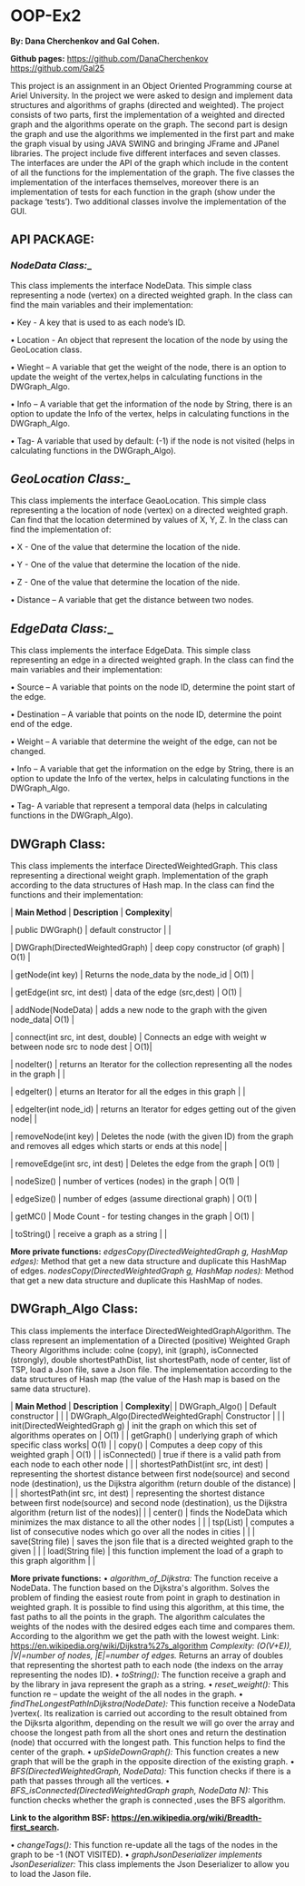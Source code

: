 # OOP-Ex2
> 
  __By: Dana Cherchenkov and Gal Cohen.__

  __Github pages:__
 https://github.com/DanaCherchenkov 
 https://github.com/Gal25
>

This project is an assignment in an Object Oriented Programming course at Ariel University.
In the project we were asked to design and implement data structures and algorithms of graphs (directed and weighted). 
The project consists of two parts, first the implementation of a weighted and directed graph and the algorithms operate on the graph. The second part is design the graph and use the algorithms we implemented in the first part and make the graph visual by using JAVA SWING and bringing JFrame and JPanel libraries.
The project include five different interfaces and seven classes. The interfaces are under the API of the graph which include in the content of all the functions for the implementation of the graph. The  five classes the implementation of the interfaces themselves, moreover there is an implementation of tests for each function in the graph (show under the package ‘tests’). Two additional classes involve the implementation of the GUI.



## API PACKAGE:
### __NodeData_ Class:__
This class implements the interface NodeData.
This simple class representing a node (vertex) on a directed weighted graph.
In the class can find the main variables and their implementation:

•	Key -  A key that is used to as each node’s ID.

•	Location -  An object that represent the location of the node by using the GeoLocation class.

•	Wieght – A variable that get the weight of the node, there is an option to update the weight of the vertex,helps in calculating functions in the DWGraph_Algo.

•	Info –  A variable that get the information of the node by String, there is an option to update the Info of the vertex, helps in calculating functions in the DWGraph_Algo.

•	Tag- A variable that used by default: (-1) if the node is not visited (helps in calculating functions in the DWGraph_Algo).


## __GeoLocation_ Class:__
This class implements the interface GeaoLocation.
This simple class representing a the location of node (vertex) on a directed weighted graph.
Can find that the location determined by values of X, Y, Z.
In the class can find the implementation of:

•	X  - One of the value that determine the location of the nide.

•	Y -  One of the value that determine the location of the nide.

•	Z - One of the value that determine the location of the nide.

•	Distance – A variable that get the distance between two nodes.


## __EdgeData_ Class:__
This class implements the interface EdgeData.
This simple class representing an edge in a directed weighted graph.
In the class can find the main variables and their implementation:

•	Source – A variable that points on the node ID, determine the point start of the edge.

•	Destination – A variable that points on the node ID, determine the point end of the edge.

•	Weight – A variable that determine the weight of the edge, can not be changed.

•	Info – A variable that get the information on the edge by String, there is an option to update the Info of the vertex, helps in calculating functions in the DWGraph_Algo.

•	Tag- A variable that represent a temporal data (helps in calculating functions in the DWGraph_Algo).



## __DWGraph Class:__
This class implements the interface DirectedWeightedGraph.
This class representing  a directional weight graph. Implementation of the graph according to the data structures of  Hash map. In the class can find the functions and their implementation:

| __Main Method__ | __Description__ | __Complexity__|

| public DWGraph() | default constructor | |

| DWGraph(DirectedWeightedGraph) | deep copy constructor (of graph) | O(1) |

| getNode(int key) | Returns the node_data by the node_id | O(1) |

| getEdge(int src, int dest) | data of the edge (src,dest) | O(1) |

| addNode(NodeData) | adds a new node to the graph with the given node_data| O(1) |

| connect(int src, int dest, double) | Connects an edge with weight w between node src to node dest | O(1)|

| nodeIter() | returns an Iterator for the collection representing all the nodes in the graph | |

| edgeIter() | eturns an Iterator for all the edges in this graph | |

| edgeIter(int node_id) | returns an Iterator for edges getting out of the given node| |

| removeNode(int key) | Deletes the node (with the given ID) from the graph and removes all edges which starts or ends at this node| |

| removeEdge(int src, int dest) | Deletes the edge from the graph | O(1) |

| nodeSize() | number of vertices (nodes) in the graph | O(1) |

| edgeSize() | number of edges (assume directional graph) | O(1) |

| getMC() | Mode Count - for testing changes in the graph | O(1) |

| toString() |  receive a graph as a string |  | 

__More private functions:__
_edgesCopy(DirectedWeightedGraph g, HashMap edges):_ Method that get a new data structure and duplicate this HashMap of edges.
_nodesCopy(DirectedWeightedGraph g, HashMap nodes):_ Method that get a new data structure and duplicate this HashMap of nodes.



## __DWGraph_Algo Class:__
This class implements the interface DirectedWeightedGraphAlgorithm.
The class represent an implementation of a Directed (positive) Weighted Graph Theory Algorithms include: colne (copy), init (graph), isConnected (strongly),  double shortestPathDist, list shortestPath, node of center, list of TSP, load a Json file, save a Json file.
The implementation according to the data structures of Hash map (the value of the Hash map is based on the same data structure).

| __Main Method__ | __Description__ | __Complexity__|
| DWGraph_Algo() | Default constructor |  |
| DWGraph_Algo(DirectedWeightedGraph| Constructor |  |
| init(DirectedWeightedGraph g) | init the graph on which this set of algorithms operates on | O(1) |
| getGraph() | underlying graph of which specific class works| O(1) |
| copy() | Computes a deep copy of this weighted graph | O(1) |
| isConnected() | true if there is a valid path from each node to each other node |  | 
| shortestPathDist(int src, int dest) | representing the shortest distance between first node(source) and second node (destination), us the Dijkstra algorithm (return double of the distance) |  |
| shortestPath(int src, int dest) | representing the shortest distance between first node(source) and second node (destination), us the Dijkstra algorithm (return list of the nodes)|  |
| center() | finds the NodeData which minimizes the max distance to all the other nodes |  |
| tsp(List<NodeData>) | computes a list of consecutive nodes which go over all the nodes in cities |  |
| save(String file) | saves the json file that is a directed weighted graph to the given |  |
| load(String file) | this function implement the load of a graph to this graph algorithm |  |

  
__More private functions:__
•	_algorithm_of_Dijkstra:_ The function receive a NodeData. The function based on the Dijkstra's algorithm.
Solves the problem of finding the easiest route from point in graph to destination in weighted graph. It is possible to find using this algorithm, at this time, the fast paths to all the points in the graph. The algorithm calculates the weights of the nodes with the desired edges each time and compares them. According to the algorithm we get the path with the lowest weight.
Link: https://en.wikipedia.org/wiki/Dijkstra%27s_algorithm
_Complexity: (O(V+E)), |V|=number of nodes, |E|=number of edges._
Returns an array of doubles that representing the shortest path to each node (the indexs on the array representing the nodes ID).
•	_toString():_ The function receive a graph and by the library in java represent the graph as a string.
•	_reset_weight():_ This function re – update the weight of the all nodes in the graph.
• _findTheLongestPathInDijkstra(NodeDate):_ This function receive a NodeData )vertex(. Its realization is carried out according to the result obtained from the Dijksrta algorithm, depending on the result we will go over the array and choose the longest path from all the short ones and return the destination (node) that occurred with the longest path. This function helps to find the center of the graph. 
•	_upSideDownGraph():_ This function creates a new graph that will be the graph in the opposite direction of the existing graph.
• _BFS(DirectedWeightedGraph, NodeData):_ This function checks if there is a path that passes through all the vertices.
• _BFS_isConnected(DirectedWeightedGraph graph, NodeData N):_ This function checks whether the graph is connected ,uses the BFS algorithm.

__Link to the algorithm BSF: https://en.wikipedia.org/wiki/Breadth-first_search.__

• _changeTags():_ This function re-update all the tags of the nodes in the graph to be -1 (NOT VISITED).
• _graphJsonDeserializer implements JsonDeserializer<DWGraph>:_ This class implements the Json Deserializer to allow you to load the Jason file. 

  
  


